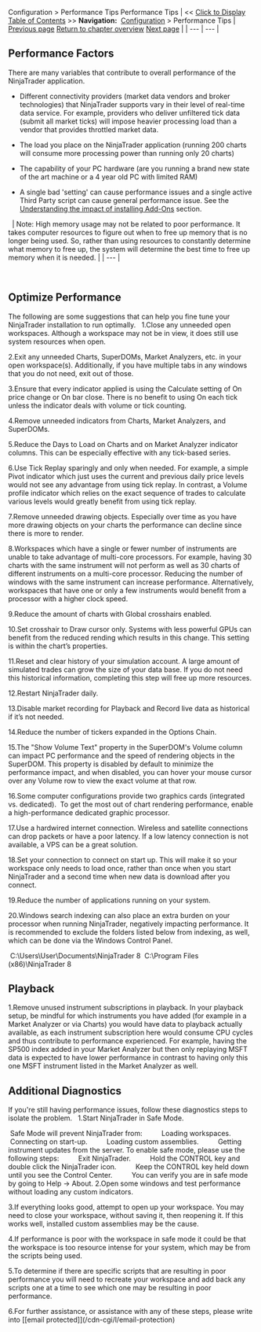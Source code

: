 ﻿
Configuration \> Performance Tips
Performance Tips
| \<\< [Click to Display Table of Contents](performance_tips2.md) \>\> **Navigation:**     [Configuration](configuration-1.md) \> Performance Tips | [Previous page](multiple_connections-1.md) [Return to chapter overview](configuration-1.md) [Next page](operations-1.md) |
| --- | --- |
## Performance Factors
There are many variables that contribute to overall performance of the NinjaTrader application.
 
- Different connectivity providers (market data vendors and broker technologies) that NinjaTrader supports vary in their level of real\-time data service. For example, providers who deliver unfiltered tick data (submit all market ticks) will impose heavier processing load than a vendor that provides throttled market data.

- The load you place on the NinjaTrader application (running 200 charts will consume more processing power than running only 20 charts)

- The capability of your PC hardware (are you running a brand new state of the art machine or a 4 year old PC with limited RAM)

- A single bad 'setting' can cause performance issues and a single active Third Party script can cause general performance issue. See the [Understanding the impact of installing Add\-Ons](using_3rd_party_add-ons-1.md) section.

 
| Note: High memory usage may not be related to poor performance. It takes computer resources to figure out when to free up memory that is no longer being used. So, rather than using resources to constantly determine what memory to free up, the system will determine the best time to free up memory when it is needed. |
| --- |

 
## Optimize Performance
The following are some suggestions that can help you fine tune your NinjaTrader installation to run optimally.
 
1\.Close any unneeded open workspaces. Although a workspace may not be in view, it does still use system resources when open.

2\.Exit any unneeded Charts, SuperDOMs, Market Analyzers, etc. in your open workspace(s). Additionally, if you have multiple tabs in any windows that you do not need, exit out of those.

3\.Ensure that every indicator applied is using the Calculate setting of On price change or On bar close. There is no benefit to using On each tick unless the indicator deals with volume or tick counting.

4\.Remove unneeded indicators from Charts, Market Analyzers, and SuperDOMs.

5\.Reduce the Days to Load on Charts and on Market Analyzer indicator columns. This can be especially effective with any tick\-based series.

6\.Use Tick Replay sparingly and only when needed. For example, a simple Pivot indicator which just uses the current and previous daily price levels would not see any advantage from using tick replay. In contrast, a Volume profile indicator which relies on the exact sequence of trades to calculate various levels would greatly benefit from using tick replay.

7\.Remove unneeded drawing objects. Especially over time as you have more drawing objects on your charts the performance can decline since there is more to render. 

8\.Workspaces which have a single or fewer number of instruments are unable to take advantage of multi\-core processors. For example, having 30 charts with the same instrument will not perform as well as 30 charts of different instruments on a multi\-core processor. Reducing the number of windows with the same instrument can increase performance. Alternatively, workspaces that have one or only a few instruments would benefit from a processor with a higher clock speed.

9\.Reduce the amount of charts with Global crosshairs enabled.

10\.Set crosshair to Draw cursor only. Systems with less powerful GPUs can benefit from the reduced rending which results in this change. This setting is within the chart’s properties.

11\.Reset and clear history of your simulation account. A large amount of simulated trades can grow the size of your data base. If you do not need this historical information, completing this step will free up more resources.

12\.Restart NinjaTrader daily.

13\.Disable market recording for Playback and Record live data as historical if it’s not needed.

14\.Reduce the number of tickers expanded in the Options Chain.

15\.The "Show Volume Text" property in the SuperDOM's Volume column can impact PC performance and the speed of rendering objects in the SuperDOM. This property is disabled by default to minimize the performance impact, and when disabled, you can hover your mouse cursor over any Volume row to view the exact volume at that row.

16\.Some computer configurations provide two graphics cards (integrated vs. dedicated).  To get the most out of chart rendering performance, enable a high\-performance dedicated graphic processor.

17\.Use a hardwired internet connection. Wireless and satellite connections can drop packets or have a poor latency. If a low latency connection is not available, a VPS can be a great solution.

18\.Set your connection to connect on start up. This will make it so your workspace only needs to load once, rather than once when you start NinjaTrader and a second time when new data is download after you connect.

19\.Reduce the number of applications running on your system.

20\.Windows search indexing can also place an extra burden on your processor when running NinjaTrader, negatively impacting performance. It is recommended to exclude the folders listed below from indexing, as well, which can be done via the Windows Control Panel.

 C:\\Users\\User\\Documents\\NinjaTrader 8
 C:\\Program Files (x86\)\\NinjaTrader 8
 
## Playback
1\.Remove unused instrument subscriptions in playback. In your playback setup, be mindful for which instruments you have added (for example in a Market Analyzer or via Charts) you would have data to playback actually available, as each instrument subscription here would consume CPU cycles and thus contribute to performance experienced. For example, having the SP500 index added in your Market Analyzer but then only replaying MSFT data is expected to have lower performance in contrast to having only this one MSFT instrument listed in the Market Analyzer as well.

## 
## Additional Diagnostics
If you're still having performance issues, follow these diagnostics steps to isolate the problem.
 
1\.Start NinjaTrader in Safe Mode.

 Safe Mode will prevent NinjaTrader from:
         Loading workspaces.
         Connecting on start\-up.
         Loading custom assemblies.
         Getting instrument updates from the server.
To enable safe mode, please use the following steps:
         Exit NinjaTrader.
         Hold the CONTROL key and double click the NinjaTrader icon.
         Keep the CONTROL key held down until you see the Control Center.
         You can verify you are in safe mode by going to Help \-\> About.
2\.Open some windows and test performance without loading any custom indicators.

3\.If everything looks good, attempt to open up your workspace. You may need to close your workspace, without saving it, then reopening it. If this works well, installed custom assemblies may be the cause.

4\.If performance is poor with the workspace in safe mode it could be that the workspace is too resource intense for your system, which may be from the scripts being used.

5\.To determine if there are specific scripts that are resulting in poor performance you will need to recreate your workspace and add back any scripts one at a time to see which one may be resulting in poor performance.

6\.For further assistance, or assistance with any of these steps, please write into [\[email protected]](/cdn-cgi/l/email-protection)
